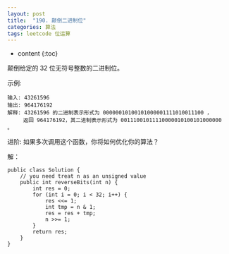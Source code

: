 ```yaml
---
layout: post
title:  "190. 颠倒二进制位"
categories: 算法
tags: leetcode 位运算
---
```


* content
{:toc}

<!--more-->

颠倒给定的 32 位无符号整数的二进制位。

示例:

```
输入: 43261596
输出: 964176192
解释: 43261596 的二进制表示形式为 00000010100101000001111010011100 ，
     返回 964176192，其二进制表示形式为 00111001011110000010100101000000 。
```

进阶:
如果多次调用这个函数，你将如何优化你的算法？

解：

```
public class Solution {
    // you need treat n as an unsigned value
    public int reverseBits(int n) {
        int res = 0;
        for (int i = 0; i < 32; i++) {
            res <<= 1;
            int tmp = n & 1;
            res = res + tmp;
            n >>= 1;
        }
        return res;
    }
}
```
